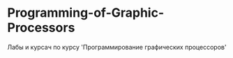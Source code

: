 # Programming-of-Graphic-Processors
Лабы и курсач по курсу 'Программирование графических процессоров'
